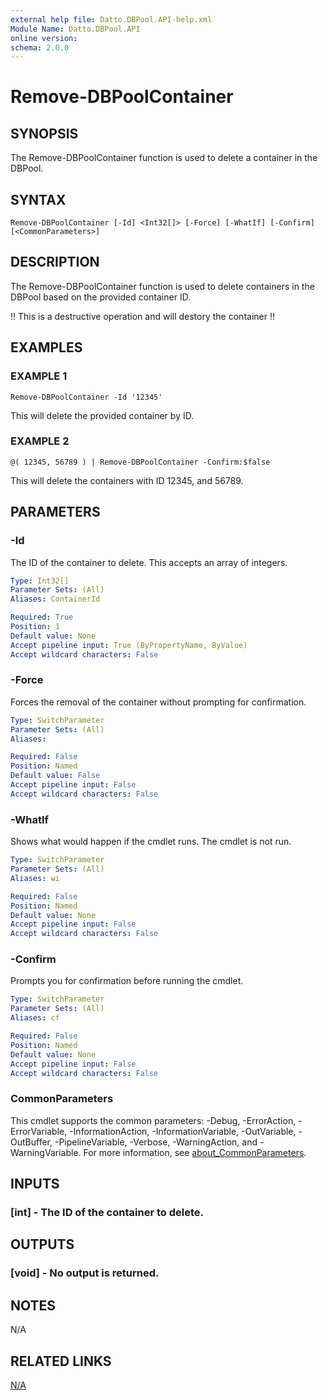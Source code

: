 ```yaml
---
external help file: Datto.DBPool.API-help.xml
Module Name: Datto.DBPool.API
online version:
schema: 2.0.0
---
```


# Remove-DBPoolContainer

## SYNOPSIS
The Remove-DBPoolContainer function is used to delete a container in the DBPool.

## SYNTAX

```
Remove-DBPoolContainer [-Id] <Int32[]> [-Force] [-WhatIf] [-Confirm] [<CommonParameters>]
```

## DESCRIPTION
The Remove-DBPoolContainer function is used to delete containers in the DBPool based on the provided container ID.

!!
This is a destructive operation and will destory the container !!

## EXAMPLES

### EXAMPLE 1
```
Remove-DBPoolContainer -Id '12345'
```

This will delete the provided container by ID.

### EXAMPLE 2
```
@( 12345, 56789 ) | Remove-DBPoolContainer -Confirm:$false
```

This will delete the containers with ID 12345, and 56789.

## PARAMETERS

### -Id
The ID of the container to delete.
This accepts an array of integers.

```yaml
Type: Int32[]
Parameter Sets: (All)
Aliases: ContainerId

Required: True
Position: 1
Default value: None
Accept pipeline input: True (ByPropertyName, ByValue)
Accept wildcard characters: False
```

### -Force
Forces the removal of the container without prompting for confirmation.

```yaml
Type: SwitchParameter
Parameter Sets: (All)
Aliases:

Required: False
Position: Named
Default value: False
Accept pipeline input: False
Accept wildcard characters: False
```

### -WhatIf
Shows what would happen if the cmdlet runs.
The cmdlet is not run.

```yaml
Type: SwitchParameter
Parameter Sets: (All)
Aliases: wi

Required: False
Position: Named
Default value: None
Accept pipeline input: False
Accept wildcard characters: False
```

### -Confirm
Prompts you for confirmation before running the cmdlet.

```yaml
Type: SwitchParameter
Parameter Sets: (All)
Aliases: cf

Required: False
Position: Named
Default value: None
Accept pipeline input: False
Accept wildcard characters: False
```

### CommonParameters
This cmdlet supports the common parameters: -Debug, -ErrorAction, -ErrorVariable, -InformationAction, -InformationVariable, -OutVariable, -OutBuffer, -PipelineVariable, -Verbose, -WarningAction, and -WarningVariable. For more information, see [about_CommonParameters](http://go.microsoft.com/fwlink/?LinkID=113216).

## INPUTS

### [int] - The ID of the container to delete.
## OUTPUTS

### [void] - No output is returned.
## NOTES
N/A

## RELATED LINKS

[N/A]()

